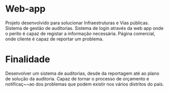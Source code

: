 # Web-app

Projeto desenvolvido para solucionar Infraestruturas e Vias públicas.
Sistema de gestão de auditorias.
Sistema de login através da web app onde o perito é capaz de registar a informação necessária.
Página comercial, onde cliente é capaz de reportar um problema.

# Finalidade
Desenvolver um sistema de auditorias, desde da reportagem até ao plano de solução da auditoria.
Capaz de tornar o processo de orçamento e notificaç~~ao dos problemas que podem existir nos vários distritos do país.
